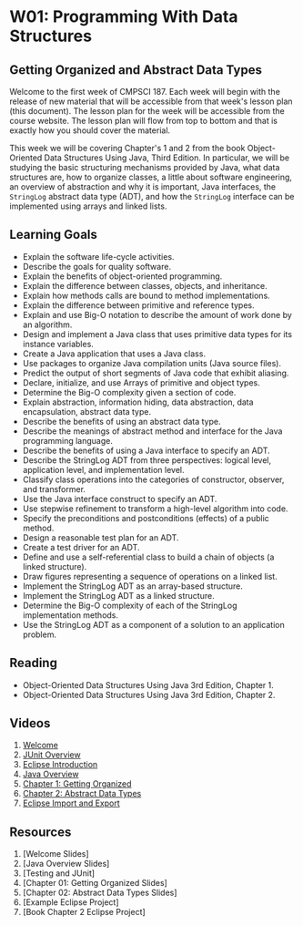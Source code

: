 # W01: Programming With Data Structures

## Getting Organized and Abstract Data Types

Welcome to the first week of CMPSCI 187. Each week will begin with the
release of new material that will be accessible from that week's
lesson plan (this document). The lesson plan for the week will be
accessible from the course website. The lesson plan will flow from top
to bottom and that is exactly how you should cover the material.

This week we will be covering Chapter's 1 and 2 from the book
Object-Oriented Data Structures Using Java, Third Edition. In
particular, we will be studying the basic structuring mechanisms
provided by Java, what data structures are, how to organize classes, a
little about software engineering, an overview of abstraction and why
it is important, Java interfaces, the `StringLog` abstract data type
(ADT), and how the `StringLog` interface can be implemented using
arrays and linked lists.

## Learning Goals

* Explain the software life-cycle activities.
* Describe the goals for quality software.
* Explain the benefits of object-oriented programming.
* Explain the difference between classes, objects, and inheritance.
* Explain how methods calls are bound to method implementations.
* Explain the difference between primitive and reference types.
* Explain and use Big-O notation to describe the amount of work done by an
  algorithm.
* Design and implement a Java class that uses primitive data types for its
  instance variables.
* Create a Java application that uses a Java class.
* Use packages to organize Java compilation units (Java source files).
* Predict the output of short segments of Java code that exhibit aliasing.
* Declare, initialize, and use Arrays of primitive and object types.
* Determine the Big-O complexity given a section of code.
* Explain abstraction, information hiding, data abstraction, data encapsulation,
  abstract data type.
* Describe the benefits of using an abstract data type.
* Describe the meanings of abstract method and interface for the Java
  programming language.
* Describe the benefits of using a Java interface to specify an ADT.
* Describe the StringLog ADT from three perspectives: logical level, application
  level, and implementation level.
* Classify class operations into the categories of constructor, observer, and
  transformer.
* Use the Java interface construct to specify an ADT.
* Use stepwise refinement to transform a high-level algorithm into code.
* Specify the preconditions and postconditions (effects) of a public method.
* Design a reasonable test plan for an ADT.
* Create a test driver for an ADT.
* Define and use a self-referential class to build a chain of objects (a linked
  structure).
* Draw figures representing a sequence of operations on a linked list.
* Implement the StringLog ADT as an array-based structure.
* Implement the StringLog ADT as a linked structure.
* Determine the Big-O complexity of each of the StringLog implementation
  methods.
* Use the StringLog ADT as a component of a solution to an application problem.

## Reading

* Object-Oriented Data Structures Using Java 3rd Edition, Chapter 1.
* Object-Oriented Data Structures Using Java 3rd Edition, Chapter 2.

## Videos

1. [Welcome](http://youtu.be/CVGVHo4bnEQ)
1. [JUnit Overview](http://youtu.be/ibv9KbOhBx0)
1. [Eclipse Introduction](http://youtu.be/ThibUAh93P8)
1. [Java Overview](http://youtu.be/og1-z2aBsWY)
1. [Chapter 1: Getting Organized](http://youtu.be/o_1qR7IHvtw)
1. [Chapter 2: Abstract Data Types](http://youtu.be/KhT8RG5CYYQ)
1. [Eclipse Import and Export](http://youtu.be/ilu1QdBclyc)

## Resources

1. [Welcome Slides]
1. [Java Overview Slides]
1. [Testing and JUnit]
1. [Chapter 01: Getting Organized Slides]
1. [Chapter 02: Abstract Data Types Slides]
1. [Example Eclipse Project]
1. [Book Chapter 2 Eclipse Project]
